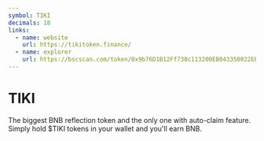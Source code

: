 ```yaml
---
symbol: TIKI
decimals: 18
links:
  - name: website
    url: https://tikitoken.finance/
  - name: explorer
    url: https://bscscan.com/token/0x9b76D1B12Ff738c113200EB043350022EBf12Ff0
---
```


# TIKI

The biggest BNB reflection token and the only one with auto-claim feature. Simply hold $TIKI tokens in your wallet and you'll earn BNB.
